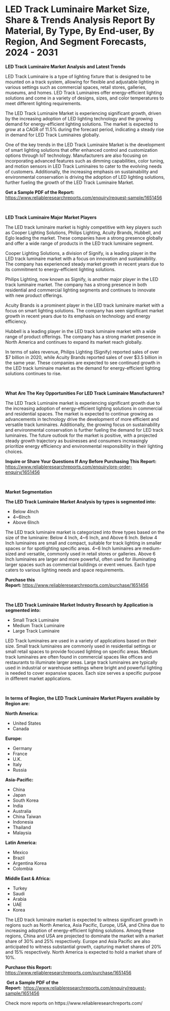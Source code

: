 <p><h1>LED Track Luminaire Market Size, Share & Trends Analysis Report By Material, By Type, By End-user, By Region, And Segment Forecasts, 2024 - 2031</h1></p><p><strong>LED Track Luminaire Market Analysis and Latest Trends</strong></p>
<p><p>LED Track Luminaire is a type of lighting fixture that is designed to be mounted on a track system, allowing for flexible and adjustable lighting in various settings such as commercial spaces, retail stores, galleries, museums, and homes. LED Track Luminaires offer energy-efficient lighting solutions and come in a variety of designs, sizes, and color temperatures to meet different lighting requirements.</p><p>The LED Track Luminaire Market is experiencing significant growth, driven by the increasing adoption of LED lighting technology and the growing demand for energy-efficient lighting solutions. The market is expected to grow at a CAGR of 11.5% during the forecast period, indicating a steady rise in demand for LED Track Luminaires globally. </p><p>One of the key trends in the LED Track Luminaire Market is the development of smart lighting solutions that offer enhanced control and customization options through IoT technology. Manufacturers are also focusing on incorporating advanced features such as dimming capabilities, color tuning, and motion sensors in LED Track Luminaires to cater to the evolving needs of customers. Additionally, the increasing emphasis on sustainability and environmental conservation is driving the adoption of LED lighting solutions, further fueling the growth of the LED Track Luminaire Market.</p></p>
<p><strong>Get a Sample PDF of the Report:&nbsp;</strong> <a href="https://www.reliableresearchreports.com/enquiry/request-sample/1651456">https://www.reliableresearchreports.com/enquiry/request-sample/1651456</a></p>
<p>&nbsp;</p>
<p><strong>LED Track Luminaire Major Market Players</strong></p>
<p><p>The LED track luminaire market is highly competitive with key players such as Cooper Lighting Solutions, Philips Lighting, Acuity Brands, Hubbell, and Eglo leading the market. These companies have a strong presence globally and offer a wide range of products in the LED track luminaire segment.</p><p>Cooper Lighting Solutions, a division of Signify, is a leading player in the LED track luminaire market with a focus on innovation and sustainability. The company has experienced steady market growth in recent years due to its commitment to energy-efficient lighting solutions.</p><p>Philips Lighting, now known as Signify, is another major player in the LED track luminaire market. The company has a strong presence in both residential and commercial lighting segments and continues to innovate with new product offerings.</p><p>Acuity Brands is a prominent player in the LED track luminaire market with a focus on smart lighting solutions. The company has seen significant market growth in recent years due to its emphasis on technology and energy efficiency.</p><p>Hubbell is a leading player in the LED track luminaire market with a wide range of product offerings. The company has a strong market presence in North America and continues to expand its market reach globally.</p><p>In terms of sales revenue, Philips Lighting (Signify) reported sales of over $7 billion in 2020, while Acuity Brands reported sales of over $3.5 billion in the same year. These companies are expected to see continued growth in the LED track luminaire market as the demand for energy-efficient lighting solutions continues to rise.</p></p>
<p>&nbsp;</p>
<p><strong>What Are The Key Opportunities For LED Track Luminaire Manufacturers?</strong></p>
<p><p>The LED Track Luminaire market is experiencing significant growth due to the increasing adoption of energy-efficient lighting solutions in commercial and residential spaces. The market is expected to continue growing as advancements in technology drive the development of more efficient and versatile track luminaires. Additionally, the growing focus on sustainability and environmental conservation is further fueling the demand for LED track luminaires. The future outlook for the market is positive, with a projected steady growth trajectory as businesses and consumers increasingly prioritize energy efficiency and environmental responsibility in their lighting choices.</p></p>
<p><strong>Inquire or Share Your Questions If Any Before Purchasing This Report:</strong> <a href="https://www.reliableresearchreports.com/enquiry/pre-order-enquiry/1651456">https://www.reliableresearchreports.com/enquiry/pre-order-enquiry/1651456</a></p>
<p>&nbsp;</p>
<p><strong>Market Segmentation</strong></p>
<p><strong>The LED Track Luminaire Market Analysis by types is segmented into:</strong></p>
<p><ul><li>Below 4Inch</li><li>4~6Inch</li><li>Above 6Inch</li></ul></p>
<p><p>The LED track luminaire market is categorized into three types based on the size of the luminaire: Below 4 Inch, 4~6 Inch, and Above 6 Inch. Below 4 Inch luminaires are small and compact, suitable for track lighting in smaller spaces or for spotlighting specific areas. 4~6 Inch luminaires are medium-sized and versatile, commonly used in retail stores or galleries. Above 6 Inch luminaires are larger and more powerful, often used for illuminating larger spaces such as commercial buildings or event venues. Each type caters to various lighting needs and space requirements.</p></p>
<p><strong>Purchase this Report:&nbsp;</strong><a href="https://www.reliableresearchreports.com/purchase/1651456">https://www.reliableresearchreports.com/purchase/1651456</a></p>
<p>&nbsp;</p>
<p><strong>The LED Track Luminaire Market Industry Research by Application is segmented into:</strong></p>
<p><ul><li>Small Track Luminaire</li><li>Medium Track Luminaire</li><li>Large Track Luminaire</li></ul></p>
<p><p>LED Track luminaires are used in a variety of applications based on their size. Small track luminaires are commonly used in residential settings or small retail spaces to provide focused lighting on specific areas. Medium track luminaires are often found in commercial spaces like offices and restaurants to illuminate larger areas. Large track luminaires are typically used in industrial or warehouse settings where bright and powerful lighting is needed to cover expansive spaces. Each size serves a specific purpose in different market applications.</p></p>
<p>&nbsp;</p>
<p><strong>In terms of Region, the LED Track Luminaire Market Players available by Region are:</strong></p>
<p>
    <p> <strong> North America: </strong>
        <ul>
            <li>United States</li>
            <li>Canada</li>
        </ul>
        </p> 
    <p> <strong> Europe: </strong>
        <ul>
            <li>Germany</li>
            <li>France</li>
            <li>U.K.</li>
            <li>Italy</li>
            <li>Russia</li>
        </ul>
        </p> 
    <p> <strong> Asia-Pacific: </strong>
        <ul>
            <li>China</li>
            <li>Japan</li>
            <li>South Korea</li>
            <li>India</li>
            <li>Australia</li>
            <li>China Taiwan</li>
            <li>Indonesia</li>
            <li>Thailand</li>
            <li>Malaysia</li>
        </ul>
        </p> 
    <p> <strong> Latin America: </strong>
        <ul>
            <li>Mexico</li>
            <li>Brazil</li>
            <li>Argentina Korea</li>
            <li>Colombia</li>
        </ul>
        </p> 
    <p> <strong> Middle East & Africa: </strong>
        <ul>
            <li>Turkey</li>
            <li>Saudi</li>
            <li>Arabia</li>
            <li>UAE</li>
            <li>Korea</li>
        </ul>
    </p>
    </p>
<p><p>The LED track luminaire market is expected to witness significant growth in regions such as North America, Asia Pacific, Europe, USA, and China due to increasing adoption of energy-efficient lighting solutions. Among these regions, China and USA are projected to dominate the market with a market share of 30% and 25% respectively. Europe and Asia Pacific are also anticipated to witness substantial growth, capturing market shares of 20% and 15% respectively. North America is expected to hold a market share of 10%.</p></p>
<p><strong>Purchase this Report: </strong><a href="https://www.reliableresearchreports.com/purchase/1651456">https://www.reliableresearchreports.com/purchase/1651456</a></p>
<p>&nbsp;<strong>Get a Sample PDF of the Report:&nbsp;&nbsp;</strong><a href="https://www.reliableresearchreports.com/enquiry/request-sample/1651456">https://www.reliableresearchreports.com/enquiry/request-sample/1651456</a></p>
<p><strong></strong></p>
<p>Check more reports on https://www.reliableresearchreports.com/</p>